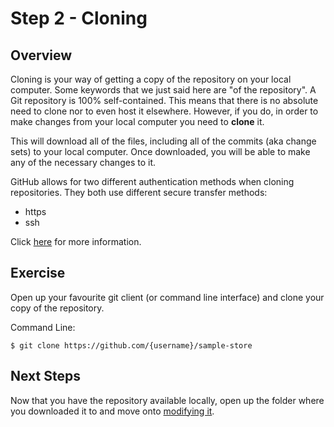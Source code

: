 Step 2 - Cloning
============

## Overview

Cloning is your way of getting a copy of the repository on your local computer.  Some keywords that we just said here are "of the repository".  A Git repository is 100% self-contained.  This means that there is no absolute need to clone nor to even host it elsewhere.  However, if you do, in order to make changes from your local computer you need to **clone** it.

This will download all of the files, including all of the commits (aka change sets) to your local computer.   Once downloaded, you will be able to make any of the necessary changes to it.

GitHub allows for two different authentication methods when cloning repositories.  They both use different secure transfer methods:

 - https
 - ssh

Click [here](https://help.github.com/articles/cloning-a-repository/) for more information.

## Exercise

Open up your favourite git client (or command line interface) and clone your copy of the repository.

Command Line:

```
$ git clone https://github.com/{username}/sample-store
```

## Next Steps

Now that you have the repository available locally, open up the folder where you downloaded it to and move onto [modifying it](step-3-commiting.md).